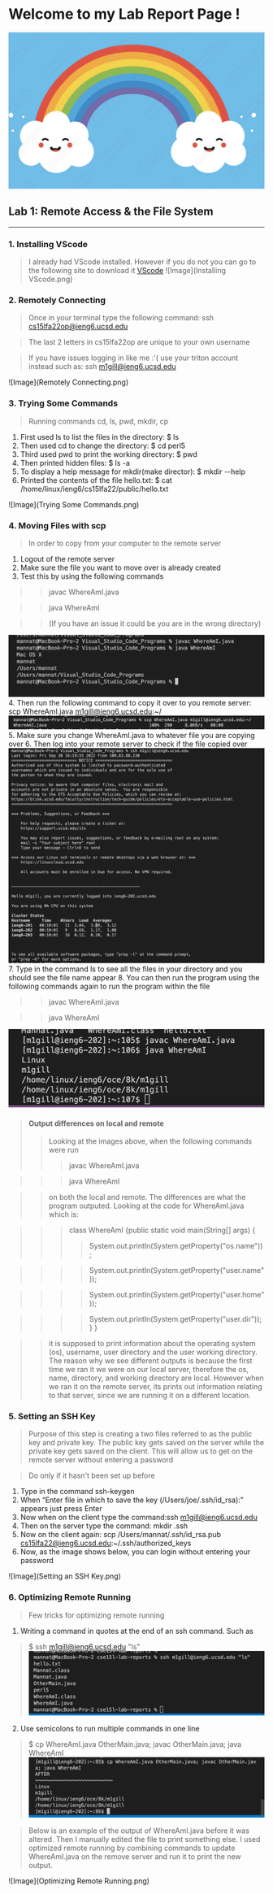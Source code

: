 # **Welcome to my Lab Report Page !**


![Image](HappyRainbow.png)

## Lab 1: Remote Access & the File System
------
### 1. Installing VScode
>I already had VScode installed. However if you do not you can go to the following site to download it [VScode](https://code.visualstudio.com/)
![Image](Installing VScode.png)

### 2. Remotely Connecting
>Once in your terminal type the following command: ssh cs15lfa22op@ieng6.ucsd.edu

>The last 2 letters in cs15lfa22op are unique to your own username

>If you have issues logging in like me :'( use your triton account instead such as: ssh m1gill@ieng6.ucsd.edu

![Image](Remotely Connecting.png)

### 3. Trying Some Commands
>Running commands cd, ls, pwd, mkdir, cp 
1. First used ls to list the files in the directory: $ ls 
2. Then used cd to change the directory: $ cd perl5
3. Third used pwd to print the working directory: $ pwd
4. Then printed hidden files: $ ls -a
5. To display a help message for mkdir(make director): $ mkdir --help
6. Printed the contents of the file hello.txt: $ cat /home/linux/ieng6/cs15lfa22/public/hello.txt

![Image](Trying Some Commands.png)

### 4. Moving Files with scp
>In order to copy from your computer to the remote server
1. Logout of the remote server
2. Make sure the file you want to move over is already created 
3. Test this by using the following commands
>>javac WhereAmI.java

>>java WhereAmI

>>(If you have an issue it could be you are in the wrong directory)

![Image](MovingWithSCP_step1.png)
4. Then run the following command to copy it over to you remote server: 
scp WhereAmI.java m1gill@ieng6.ucsd.edu:~/
![Image](MovingWithSCP_Step2.png)
5. Make sure you change WhereAmI.java to whatever file you are copying over
6. Then log into your remote server to check if the file copied over 
![Image](MovingWithSCP_Step3.png)
7. Type in the command ls to see all the files in your directory and you should see the file name appear 
8. You can then run the program using the following commands again to run the program within the file
>>javac WhereAmI.java

>>java WhereAmI

![Image](MovingWithSCP_LastStep.png)

>#### Output differences on local and remote
>>Looking at the images above, when the following commands were run 
>>>javac WhereAmI.java

>>>java WhereAmI

>>on both the local and remote. The differences are what the program outputed. Looking at the code for WhereAmI.java which is:

>>>class WhereAmI {public static void main(String[] args) {
>>>>System.out.println(System.getProperty("os.name"));

>>>>System.out.println(System.getProperty("user.name"));

>>>>System.out.println(System.getProperty("user.home"));

>>>>System.out.println(System.getProperty("user.dir"));
  }
}  

>>it is supposed to print information about the operating system (os), username, user directory and the user working directory. 
>>The reason why we see different outputs is because the first time we ran it we were on our local server, therefore the os, name, directory, and working directory are local. However when we ran it on the remote server, its prints out information relating to that server, since we are running it on a different location. 

### 5. Setting an SSH Key
>Purpose of this step is creating a two files referred to as the public key and private key. The public key gets saved on the server while the private key gets saved on the client. This will allow us to get on the remote server without entering a password

>Do only if it hasn't been set up before 
1. Type in the command ssh-keygen
2. When “Enter file in which to save the key (/Users/joe/.ssh/id_rsa):” appears just press Enter
3. Now when on the client type the command:ssh m1gill@ieng6.ucsd.edu
4. Then on the server type the command: mkdir .ssh
5. Now on the client again: scp /Users/mannat/.ssh/id_rsa.pub cs15lfa22@ieng6.ucsd.edu:~/.ssh/authorized_keys
6. Now, as the image shows below, you can login without entering your password 

![Image](Setting an SSH Key.png)

### 6. Optimizing Remote Running
>Few tricks for optimizing remote running 
1. Writing a command in quotes at the end of an ssh command. Such as 
>$ ssh m1gill@ieng6.ucsd.edu "ls"
![Image](OptimizedRemoteRunningEx1.png)
2. Use semicolons to run multiple commands in one line 
>$ cp WhereAmI.java OtherMain.java; javac OtherMain.java; java WhereAmI
![Image](OptimizedRemoteRunningEx2.png)

>Below is an example of the output of WhereAmI.java before it was altered. 
Then I manually edited the file to print something else. I used optimized remote running by combining commands to update WhereAmI.java on the remove server and run it to print the new output. 

![Image](Optimizing Remote Running.png)



